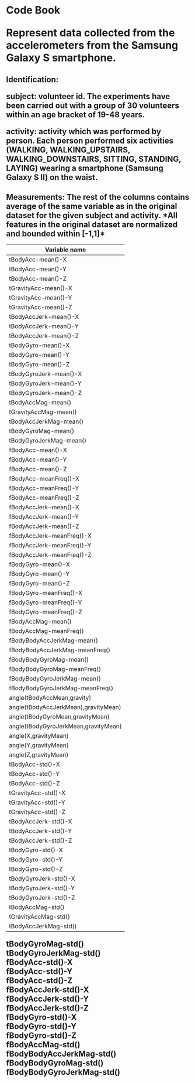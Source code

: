 <h1> Code Book

Represent data collected from the accelerometers from the Samsung Galaxy S smartphone.

<h2> Identification:

**subject:** volunteer id. 
The experiments have been carried out with a group of 30 volunteers within an age bracket of 19-48 years.

**activity:** activity which was performed by person. 
Each person performed six activities (WALKING, WALKING_UPSTAIRS, WALKING_DOWNSTAIRS, SITTING, STANDING, LAYING) wearing a smartphone (Samsung Galaxy S II) on the waist.

<h2> Measurements:
The rest of the columns contains average of the same variable as in the original dataset for the given subject and activity. 
*All features in the original dataset are normalized and bounded within [-1,1]*

Variable name |
--------------|
tBodyAcc-mean()-X |                   
tBodyAcc-mean()-Y |                
tBodyAcc-mean()-Z |                  
tGravityAcc-mean()-X |               
tGravityAcc-mean()-Y |             
tGravityAcc-mean()-Z |              
tBodyAccJerk-mean()-X|
tBodyAccJerk-mean()-Y|          
tBodyAccJerk-mean()-Z|       
tBodyGyro-mean()-X   |               
tBodyGyro-mean()-Y   |              
tBodyGyro-mean()-Z   |             
tBodyGyroJerk-mean()-X | 
tBodyGyroJerk-mean()-Y |
tBodyGyroJerk-mean()-Z |
tBodyAccMag-mean()     |
tGravityAccMag-mean()  |
tBodyAccJerkMag-mean() |
tBodyGyroMag-mean()    |
tBodyGyroJerkMag-mean()|
fBodyAcc-mean()-X      |            
fBodyAcc-mean()-Y      |            
fBodyAcc-mean()-Z      |             
fBodyAcc-meanFreq()-X  |            
fBodyAcc-meanFreq()-Y  |            
fBodyAcc-meanFreq()-Z  |            
fBodyAccJerk-mean()-X  |            
fBodyAccJerk-mean()-Y  |            
fBodyAccJerk-mean()-Z  |             
fBodyAccJerk-meanFreq()-X |           
fBodyAccJerk-meanFreq()-Y |          
fBodyAccJerk-meanFreq()-Z |          
fBodyGyro-mean()-X        |         
fBodyGyro-mean()-Y        |          
fBodyGyro-mean()-Z        |         
fBodyGyro-meanFreq()-X    |          
fBodyGyro-meanFreq()-Y    |          
fBodyGyro-meanFreq()-Z    |         
fBodyAccMag-mean()        |         
fBodyAccMag-meanFreq()    |          
fBodyBodyAccJerkMag-mean()|         
fBodyBodyAccJerkMag-meanFreq() |      
fBodyBodyGyroMag-mean()     |        
fBodyBodyGyroMag-meanFreq()  |       
fBodyBodyGyroJerkMag-mean()   |      
fBodyBodyGyroJerkMag-meanFreq()|     
angle(tBodyAccMean,gravity)     |    
angle(tBodyAccJerkMean),gravityMean) |
angle(tBodyGyroMean,gravityMean)    |
angle(tBodyGyroJerkMean,gravityMean)|
angle(X,gravityMean)                |
angle(Y,gravityMean)                |
angle(Z,gravityMean)                |
tBodyAcc-std()-X                    |
tBodyAcc-std()-Y                   |
tBodyAcc-std()-Z                    |
tGravityAcc-std()-X                |
tGravityAcc-std()-Y                 |
tGravityAcc-std()-Z                 |
tBodyAccJerk-std()-X                |
tBodyAccJerk-std()-Y                |
tBodyAccJerk-std()-Z                |
tBodyGyro-std()-X                   |
tBodyGyro-std()-Y                   |
tBodyGyro-std()-Z                   |
tBodyGyroJerk-std()-X               |
tBodyGyroJerk-std()-Y               |
tBodyGyroJerk-std()-Z               |
tBodyAccMag-std()                   |
tGravityAccMag-std()                |
tBodyAccJerkMag-std()               |

tBodyGyroMag-std()                  
tBodyGyroJerkMag-std()             
fBodyAcc-std()-X                    
fBodyAcc-std()-Y                    
fBodyAcc-std()-Z                    
fBodyAccJerk-std()-X                
fBodyAccJerk-std()-Y                
fBodyAccJerk-std()-Z               
fBodyGyro-std()-X                   
fBodyGyro-std()-Y                   
fBodyGyro-std()-Z                  
fBodyAccMag-std()                   
fBodyBodyAccJerkMag-std()           
fBodyBodyGyroMag-std()             
fBodyBodyGyroJerkMag-std()